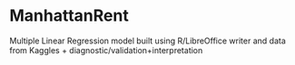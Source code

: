 # ManhattanRent
Multiple Linear Regression model built using R/LibreOffice writer and data from Kaggles + diagnostic/validation+interpretation
